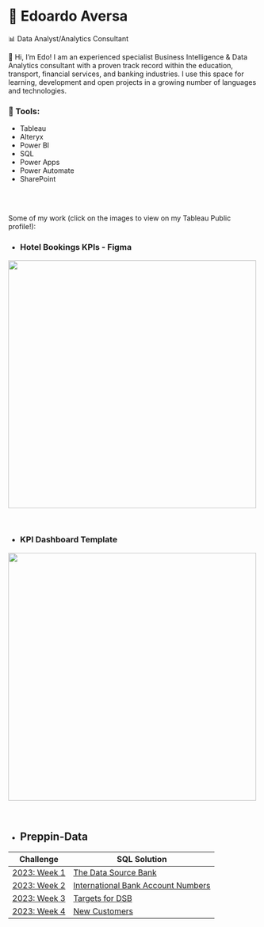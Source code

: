 # 🥁 Edoardo Aversa 

📊 Data Analyst/Analytics Consultant

👋 Hi, I’m Edo! I am an experienced specialist Business Intelligence & Data Analytics consultant with a proven track record within
the education, transport, financial services, and banking industries. I use this space for learning, development and open projects in a growing number of languages and technologies.


### 🧰 Tools:
- Tableau
- Alteryx
- Power BI
- SQL
- Power Apps
- Power Automate
- SharePoint <br />
 <br />
 <br />


Some of my work (click on the images to view on my Tableau Public profile!):
 <br />

- ### Hotel Bookings KPIs - Figma

[<img src="https://public.tableau.com/static/images/Ho/HotelBookingsAnalysis_17062193474720/Overview/4_3.png" width="500">](https://public.tableau.com/app/profile/edoardo.aversa/viz/HotelBookingsAnalysis_17062193474720/Overview)  

 <br />
 
- ### KPI Dashboard Template
[<img src="https://public.tableau.com/static/images/KP/KPIDashboardTemplate_16674927517570/KPIOverview/4_3.png" width="500">](https://public.tableau.com/app/profile/edoardo.aversa/viz/KPIDashboardTemplate_16674927517570/KPIOverview)

 <br />

- ## Preppin-Data

| Challenge | SQL Solution |
|-----------|----------|
| [2023: Week 1](https://preppindata.blogspot.com/2023/01/2023-week-1-data-source-bank.html) | [The Data Source Bank](https://github.com/Edo-Av/Preppin-Data/blob/360fde1f5933fcb38904ef354728ff3de2655db6/2023%3A%20Week%201%20%7C%20The%20Data%20Source%20Bank)
| [2023: Week 2](https://preppindata.blogspot.com/2023/01/2023-week-2-international-bank-account.html) | [International Bank Account Numbers](https://github.com/Edo-Av/Preppin-Data/blob/360fde1f5933fcb38904ef354728ff3de2655db6/2023%3A%20Week%202%20%7C%20International%20Bank%20Account%20Numbers) |
| [2023: Week 3](https://preppindata.blogspot.com/2023/01/2023-week-3-targets-for-dsb.html) | [Targets for DSB](https://github.com/Edo-Av/Preppin-Data/blob/360fde1f5933fcb38904ef354728ff3de2655db6/2023%3A%20Week%203%20%7C%20Targets%20for%20DSB) |
| [2023: Week 4](https://preppindata.blogspot.com/2023/01/2023-week-4-new-customers.html) | [New Customers](https://github.com/Edo-Av/Preppin-Data/blob/main/2023%3A%20Week%204%20%7C%20New%20Customers) |





<!---
Edo-Av/Edo-Av is a ✨ special ✨ repository because its `README.md` (this file) appears on your GitHub profile.
You can click the Preview link to take a look at your changes.
--->
